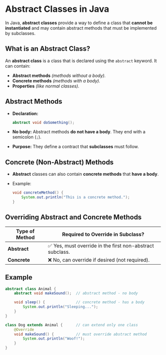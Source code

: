 # Abstract Classes in Java

In Java, **abstract classes** provide a way to define a class that **cannot be instantiated** and may contain abstract methods that must be implemented by subclasses.

## What is an Abstract Class?

An **abstract class** is a class that is declared using the `abstract` keyword. It can contain:

* **Abstract methods** *(methods without a body).*
* **Concrete methods** *(methods with a body).*
* **Properties** *(like normal classes).*

## Abstract Methods

* **Declaration:**

  ```java
  abstract void doSomething();
  ```

* **No body:** Abstract methods **do not have a body**. They end with a semicolon (`;`).

* **Purpose:** They define a contract that **subclasses** must follow.

## Concrete (Non-Abstract) Methods

* **Abstract** classes can also contain **concrete methods** that **have a body**.

* Example:

  ```java
  void concreteMethod() {
      System.out.println("This is a concrete method.");
  }
  ```

## Overriding Abstract and Concrete Methods

| Type of Method | Required to Override in Subclass?                        |
| -------------- | -------------------------------------------------------- |
| **Abstract**   | ✅ Yes, must override in the first non-abstract subclass. |
| **Concrete**   | ❌ No, can override if desired (not required).            |



## Example

```java
abstract class Animal {
    abstract void makeSound();  // abstract method - no body

    void sleep() {              // concrete method - has a body
        System.out.println("Sleeping...");
    }
}

class Dog extends Animal {      // can extend only one class
    @Override
    void makeSound() {          // must override abstract method
        System.out.println("Woof!");
    }
}
```

